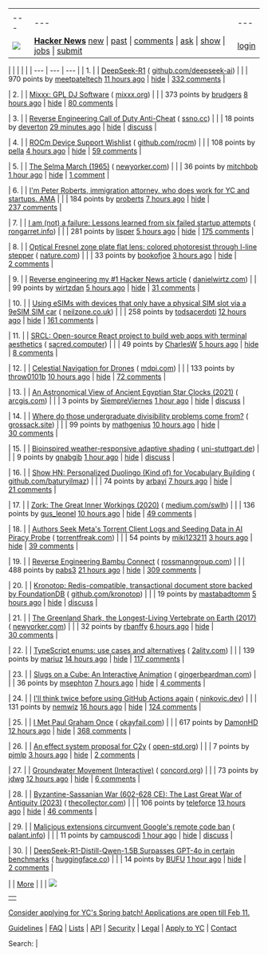 |     |     |     |
| --- | --- | --- |
| |     |     |     |
| --- | --- | --- |
| [![](https://news.ycombinator.com/y18.svg)](https://news.ycombinator.com/) | **[Hacker News](https://news.ycombinator.com/news)** [new](https://news.ycombinator.com/newest) \| [past](https://news.ycombinator.com/front) \| [comments](https://news.ycombinator.com/newcomments) \| [ask](https://news.ycombinator.com/ask) \| [show](https://news.ycombinator.com/show) \| [jobs](https://news.ycombinator.com/jobs) \| [submit](https://news.ycombinator.com/submit) | [login](https://news.ycombinator.com/login?goto=news) | |

| |     |     |     |
| --- | --- | --- |
| 1. |  | [DeepSeek-R1](https://github.com/deepseek-ai/DeepSeek-R1) ( [github.com/deepseek-ai](https://news.ycombinator.com/from?site=github.com/deepseek-ai)) |
|  | 970 points by [meetpateltech](https://news.ycombinator.com/user?id=meetpateltech) [11 hours ago](https://news.ycombinator.com/item?id=42768072) \| [hide](https://news.ycombinator.com/hide?id=42768072&goto=news) \| [332 comments](https://news.ycombinator.com/item?id=42768072) |

| 2. |  | [Mixxx: GPL DJ Software](https://mixxx.org/) ( [mixxx.org](https://news.ycombinator.com/from?site=mixxx.org)) |
|  | 373 points by [brudgers](https://news.ycombinator.com/user?id=brudgers) [8 hours ago](https://news.ycombinator.com/item?id=42769871) \| [hide](https://news.ycombinator.com/hide?id=42769871&goto=news) \| [80 comments](https://news.ycombinator.com/item?id=42769871) |

| 3. |  | [Reverse Engineering Call of Duty Anti-Cheat](https://ssno.cc/posts/reversing-tac-1-4-2025/) ( [ssno.cc](https://news.ycombinator.com/from?site=ssno.cc)) |
|  | 18 points by [deverton](https://news.ycombinator.com/user?id=deverton) [29 minutes ago](https://news.ycombinator.com/item?id=42774221) \| [hide](https://news.ycombinator.com/hide?id=42774221&goto=news) \| [discuss](https://news.ycombinator.com/item?id=42774221) |

| 4. |  | [ROCm Device Support Wishlist](https://github.com/ROCm/ROCm/discussions/4276) ( [github.com/rocm](https://news.ycombinator.com/from?site=github.com/rocm)) |
|  | 108 points by [pella](https://news.ycombinator.com/user?id=pella) [4 hours ago](https://news.ycombinator.com/item?id=42772170) \| [hide](https://news.ycombinator.com/hide?id=42772170&goto=news) \| [59 comments](https://news.ycombinator.com/item?id=42772170) |

| 5. |  | [The Selma March (1965)](https://www.newyorker.com/magazine/1965/04/10/letter-from-selma) ( [newyorker.com](https://news.ycombinator.com/from?site=newyorker.com)) |
|  | 36 points by [mitchbob](https://news.ycombinator.com/user?id=mitchbob) [1 hour ago](https://news.ycombinator.com/item?id=42773693) \| [hide](https://news.ycombinator.com/hide?id=42773693&goto=news) \| [1 comment](https://news.ycombinator.com/item?id=42773693) |

| 6. |  | [I'm Peter Roberts, immigration attorney, who does work for YC and startups. AMA](https://news.ycombinator.com/item?id=42770125) |
|  | 184 points by [proberts](https://news.ycombinator.com/user?id=proberts) [7 hours ago](https://news.ycombinator.com/item?id=42770125) \| [hide](https://news.ycombinator.com/hide?id=42770125&goto=news) \| [237 comments](https://news.ycombinator.com/item?id=42770125) |

| 7. |  | [I am (not) a failure: Lessons learned from six failed startup attempts](http://blog.rongarret.info/2025/01/i-am-not-failure-lessons-learned-from.html) ( [rongarret.info](https://news.ycombinator.com/from?site=rongarret.info)) |
|  | 281 points by [lisper](https://news.ycombinator.com/user?id=lisper) [5 hours ago](https://news.ycombinator.com/item?id=42771676) \| [hide](https://news.ycombinator.com/hide?id=42771676&goto=news) \| [175 comments](https://news.ycombinator.com/item?id=42771676) |

| 8. |  | [Optical Fresnel zone plate flat lens: colored photoresist through I-line stepper](https://www.nature.com/articles/s41377-024-01725-6) ( [nature.com](https://news.ycombinator.com/from?site=nature.com)) |
|  | 33 points by [bookofjoe](https://news.ycombinator.com/user?id=bookofjoe) [3 hours ago](https://news.ycombinator.com/item?id=42737401) \| [hide](https://news.ycombinator.com/hide?id=42737401&goto=news) \| [2 comments](https://news.ycombinator.com/item?id=42737401) |

| 9. |  | [Reverse engineering my #1 Hacker News article](https://danielwirtz.com/blog/successful-hacker-news-article) ( [danielwirtz.com](https://news.ycombinator.com/from?site=danielwirtz.com)) |
|  | 99 points by [wirtzdan](https://news.ycombinator.com/user?id=wirtzdan) [5 hours ago](https://news.ycombinator.com/item?id=42769325) \| [hide](https://news.ycombinator.com/hide?id=42769325&goto=news) \| [31 comments](https://news.ycombinator.com/item?id=42769325) |

| 10. |  | [Using eSIMs with devices that only have a physical SIM slot via a 9eSIM SIM car](https://neilzone.co.uk/2025/01/using-esims-with-devices-that-only-have-a-physical-sim-slot-via-a-9esim-sim-card-with-android-and-linux/) ( [neilzone.co.uk](https://news.ycombinator.com/from?site=neilzone.co.uk)) |
|  | 258 points by [todsacerdoti](https://news.ycombinator.com/user?id=todsacerdoti) [12 hours ago](https://news.ycombinator.com/item?id=42767584) \| [hide](https://news.ycombinator.com/hide?id=42767584&goto=news) \| [161 comments](https://news.ycombinator.com/item?id=42767584) |

| 11. |  | [SRCL: Open-source React project to build web apps with terminal aesthetics](https://www.sacred.computer/) ( [sacred.computer](https://news.ycombinator.com/from?site=sacred.computer)) |
|  | 49 points by [CharlesW](https://news.ycombinator.com/user?id=CharlesW) [5 hours ago](https://news.ycombinator.com/item?id=42754305) \| [hide](https://news.ycombinator.com/hide?id=42754305&goto=news) \| [8 comments](https://news.ycombinator.com/item?id=42754305) |

| 12. |  | [Celestial Navigation for Drones](https://www.mdpi.com/2504-446X/8/11/652) ( [mdpi.com](https://news.ycombinator.com/from?site=mdpi.com)) |
|  | 133 points by [throw0101b](https://news.ycombinator.com/user?id=throw0101b) [10 hours ago](https://news.ycombinator.com/item?id=42767797) \| [hide](https://news.ycombinator.com/hide?id=42767797&goto=news) \| [72 comments](https://news.ycombinator.com/item?id=42767797) |

| 13. |  | [An Astronomical View of Ancient Egyptian Star Clocks (2021)](https://storymaps.arcgis.com/stories/eea3fbc9c05b40948563ffd0ccfab59d) ( [arcgis.com](https://news.ycombinator.com/from?site=arcgis.com)) |
|  | 3 points by [SiempreViernes](https://news.ycombinator.com/user?id=SiempreViernes) [1 hour ago](https://news.ycombinator.com/item?id=42774228) \| [hide](https://news.ycombinator.com/hide?id=42774228&goto=news) \| [discuss](https://news.ycombinator.com/item?id=42774228) |

| 14. |  | [Where do those undergraduate divisibility problems come from?](https://grossack.site/2025/01/16/undergrad-divisibility-problems.html) ( [grossack.site](https://news.ycombinator.com/from?site=grossack.site)) |
|  | 99 points by [mathgenius](https://news.ycombinator.com/user?id=mathgenius) [10 hours ago](https://news.ycombinator.com/item?id=42766825) \| [hide](https://news.ycombinator.com/hide?id=42766825&goto=news) \| [30 comments](https://news.ycombinator.com/item?id=42766825) |

| 15. |  | [Bioinspired weather-responsive adaptive shading](https://www.uni-stuttgart.de/en/university/news/all/Bioinspired-weather-responsive-adaptive-shading/) ( [uni-stuttgart.de](https://news.ycombinator.com/from?site=uni-stuttgart.de)) |
|  | 9 points by [gnabgib](https://news.ycombinator.com/user?id=gnabgib) [1 hour ago](https://news.ycombinator.com/item?id=42744357) \| [hide](https://news.ycombinator.com/hide?id=42744357&goto=news) \| [discuss](https://news.ycombinator.com/item?id=42744357) |

| 16. |  | [Show HN: Personalized Duolingo (Kind of) for Vocabulary Building](https://github.com/baturyilmaz/wordpecker-app) ( [github.com/baturyilmaz](https://news.ycombinator.com/from?site=github.com/baturyilmaz)) |
|  | 74 points by [arbayi](https://news.ycombinator.com/user?id=arbayi) [7 hours ago](https://news.ycombinator.com/item?id=42770200) \| [hide](https://news.ycombinator.com/hide?id=42770200&goto=news) \| [21 comments](https://news.ycombinator.com/item?id=42770200) |

| 17. |  | [Zork: The Great Inner Workings (2020)](https://medium.com/swlh/zork-the-great-inner-workings-b68012952bdc) ( [medium.com/swlh](https://news.ycombinator.com/from?site=medium.com/swlh)) |
|  | 136 points by [gus\_leonel](https://news.ycombinator.com/user?id=gus_leonel) [10 hours ago](https://news.ycombinator.com/item?id=42767132) \| [hide](https://news.ycombinator.com/hide?id=42767132&goto=news) \| [49 comments](https://news.ycombinator.com/item?id=42767132) |

| 18. |  | [Authors Seek Meta's Torrent Client Logs and Seeding Data in AI Piracy Probe](https://torrentfreak.com/authors-seek-metas-torrent-client-logs-and-seeding-data-in-ai-piracy-probe-250120/) ( [torrentfreak.com](https://news.ycombinator.com/from?site=torrentfreak.com)) |
|  | 54 points by [miki123211](https://news.ycombinator.com/user?id=miki123211) [3 hours ago](https://news.ycombinator.com/item?id=42772771) \| [hide](https://news.ycombinator.com/hide?id=42772771&goto=news) \| [39 comments](https://news.ycombinator.com/item?id=42772771) |

| 19. |  | [Reverse Engineering Bambu Connect](https://wiki.rossmanngroup.com/wiki/Reverse_Engineering_Bambu_Connect) ( [rossmanngroup.com](https://news.ycombinator.com/from?site=rossmanngroup.com)) |
|  | 488 points by [pabs3](https://news.ycombinator.com/user?id=pabs3) [21 hours ago](https://news.ycombinator.com/item?id=42764602) \| [hide](https://news.ycombinator.com/hide?id=42764602&goto=news) \| [309 comments](https://news.ycombinator.com/item?id=42764602) |

| 20. |  | [Kronotop: Redis-compatible, transactional document store backed by FoundationDB](https://github.com/kronotop/kronotop) ( [github.com/kronotop](https://news.ycombinator.com/from?site=github.com/kronotop)) |
|  | 19 points by [mastabadtomm](https://news.ycombinator.com/user?id=mastabadtomm) [5 hours ago](https://news.ycombinator.com/item?id=42771403) \| [hide](https://news.ycombinator.com/hide?id=42771403&goto=news) \| [discuss](https://news.ycombinator.com/item?id=42771403) |

| 21. |  | [The Greenland Shark, the Longest-Living Vertebrate on Earth (2017)](https://www.newyorker.com/tech/annals-of-technology/the-strange-and-gruesome-story-of-the-greenland-shark-the-longest-living-vertebrate-on-earth) ( [newyorker.com](https://news.ycombinator.com/from?site=newyorker.com)) |
|  | 32 points by [rbanffy](https://news.ycombinator.com/user?id=rbanffy) [6 hours ago](https://news.ycombinator.com/item?id=42746889) \| [hide](https://news.ycombinator.com/hide?id=42746889&goto=news) \| [30 comments](https://news.ycombinator.com/item?id=42746889) |

| 22. |  | [TypeScript enums: use cases and alternatives](https://2ality.com/2025/01/typescript-enum-patterns.html) ( [2ality.com](https://news.ycombinator.com/from?site=2ality.com)) |
|  | 139 points by [mariuz](https://news.ycombinator.com/user?id=mariuz) [14 hours ago](https://news.ycombinator.com/item?id=42766729) \| [hide](https://news.ycombinator.com/hide?id=42766729&goto=news) \| [117 comments](https://news.ycombinator.com/item?id=42766729) |

| 23. |  | [Slugs on a Cube: An Interactive Animation](https://blog.gingerbeardman.com/2025/01/16/slugs-on-a-cube-interactive-animation/) ( [gingerbeardman.com](https://news.ycombinator.com/from?site=gingerbeardman.com)) |
|  | 36 points by [msephton](https://news.ycombinator.com/user?id=msephton) [7 hours ago](https://news.ycombinator.com/item?id=42731588) \| [hide](https://news.ycombinator.com/hide?id=42731588&goto=news) \| [4 comments](https://news.ycombinator.com/item?id=42731588) |

| 24. |  | [I'll think twice before using GitHub Actions again](https://ninkovic.dev/blog/2025/think-twice-before-using-github-actions) ( [ninkovic.dev](https://news.ycombinator.com/from?site=ninkovic.dev)) |
|  | 131 points by [nemwiz](https://news.ycombinator.com/user?id=nemwiz) [16 hours ago](https://news.ycombinator.com/item?id=42764762) \| [hide](https://news.ycombinator.com/hide?id=42764762&goto=news) \| [124 comments](https://news.ycombinator.com/item?id=42764762) |

| 25. |  | [I Met Paul Graham Once](http://okayfail.com/2025/i-met-pg-once.html) ( [okayfail.com](https://news.ycombinator.com/from?site=okayfail.com)) |
|  | 617 points by [DamonHD](https://news.ycombinator.com/user?id=DamonHD) [12 hours ago](https://news.ycombinator.com/item?id=42767507) \| [hide](https://news.ycombinator.com/hide?id=42767507&goto=news) \| [368 comments](https://news.ycombinator.com/item?id=42767507) |

| 26. |  | [An effect system proposal for C2y](https://www.open-std.org/jtc1/sc22/wg14/www/docs/n3317.htm) ( [open-std.org](https://news.ycombinator.com/from?site=open-std.org)) |
|  | 7 points by [pjmlp](https://news.ycombinator.com/user?id=pjmlp) [3 hours ago](https://news.ycombinator.com/item?id=42750517) \| [hide](https://news.ycombinator.com/hide?id=42750517&goto=news) \| [2 comments](https://news.ycombinator.com/item?id=42750517) |

| 27. |  | [Groundwater Movement (Interactive)](https://has.concord.org/groundwater-movement.html) ( [concord.org](https://news.ycombinator.com/from?site=concord.org)) |
|  | 73 points by [jdwg](https://news.ycombinator.com/user?id=jdwg) [12 hours ago](https://news.ycombinator.com/item?id=42725346) \| [hide](https://news.ycombinator.com/hide?id=42725346&goto=news) \| [6 comments](https://news.ycombinator.com/item?id=42725346) |

| 28. |  | [Byzantine-Sassanian War (602-628 CE): The Last Great War of Antiquity (2023)](https://www.thecollector.com/byzantine-sassanian-war/) ( [thecollector.com](https://news.ycombinator.com/from?site=thecollector.com)) |
|  | 106 points by [teleforce](https://news.ycombinator.com/user?id=teleforce) [13 hours ago](https://news.ycombinator.com/item?id=42732533) \| [hide](https://news.ycombinator.com/hide?id=42732533&goto=news) \| [46 comments](https://news.ycombinator.com/item?id=42732533) |

| 29. |  | [Malicious extensions circumvent Google's remote code ban](https://palant.info/2025/01/20/malicious-extensions-circumvent-googles-remote-code-ban/) ( [palant.info](https://news.ycombinator.com/from?site=palant.info)) |
|  | 11 points by [campuscodi](https://news.ycombinator.com/user?id=campuscodi) [1 hour ago](https://news.ycombinator.com/item?id=42774073) \| [hide](https://news.ycombinator.com/hide?id=42774073&goto=news) \| [discuss](https://news.ycombinator.com/item?id=42774073) |

| 30. |  | [DeepSeek-R1-Distill-Qwen-1.5B Surpasses GPT-4o in certain benchmarks](https://huggingface.co/deepseek-ai/DeepSeek-R1-Distill-Qwen-1.5B) ( [huggingface.co](https://news.ycombinator.com/from?site=huggingface.co)) |
|  | 14 points by [BUFU](https://news.ycombinator.com/user?id=BUFU) [1 hour ago](https://news.ycombinator.com/item?id=42773690) \| [hide](https://news.ycombinator.com/hide?id=42773690&goto=news) \| [2 comments](https://news.ycombinator.com/item?id=42773690) |

|  | [More](https://news.ycombinator.com/?p=2) | |
| ![](https://news.ycombinator.com/s.gif)

|     |
| --- |
|  |

[Consider applying for YC's Spring batch! Applications are open till Feb 11.](https://www.ycombinator.com/apply/)

[Guidelines](https://news.ycombinator.com/newsguidelines.html) \| [FAQ](https://news.ycombinator.com/newsfaq.html) \| [Lists](https://news.ycombinator.com/lists) \| [API](https://github.com/HackerNews/API) \| [Security](https://news.ycombinator.com/security.html) \| [Legal](https://www.ycombinator.com/legal/) \| [Apply to YC](https://www.ycombinator.com/apply/) \| [Contact](mailto:hn@ycombinator.com)

Search: |
